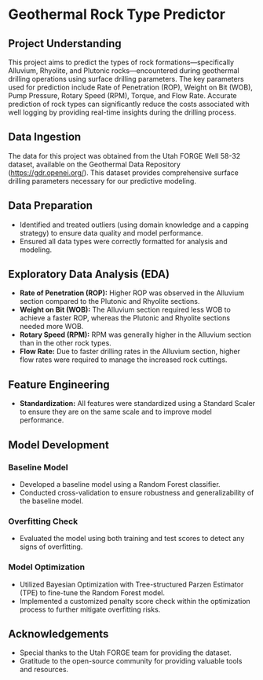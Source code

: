 # Geothermal Rock Type Predictor

## Project Understanding
This project aims to predict the types of rock formations—specifically Alluvium, Rhyolite, and Plutonic rocks—encountered during geothermal drilling operations using surface drilling parameters. The key parameters used for prediction include Rate of Penetration (ROP), Weight on Bit (WOB), Pump Pressure, Rotary Speed (RPM), Torque, and Flow Rate. Accurate prediction of rock types can significantly reduce the costs associated with well logging by providing real-time insights during the drilling process.

## Data Ingestion
The data for this project was obtained from the Utah FORGE Well 58-32 dataset, available on the Geothermal Data Repository (https://gdr.openei.org/). This dataset provides comprehensive surface drilling parameters necessary for our predictive modeling.

## Data Preparation
- Identified and treated outliers (using domain knowledge and a capping strategy) to ensure data quality and model performance.
- Ensured all data types were correctly formatted for analysis and modeling.

## Exploratory Data Analysis (EDA)
- **Rate of Penetration (ROP):** Higher ROP was observed in the Alluvium section compared to the Plutonic and Rhyolite sections.
- **Weight on Bit (WOB):** The Alluvium section required less WOB to achieve a faster ROP, whereas the Plutonic and Rhyolite sections needed more WOB.
- **Rotary Speed (RPM):** RPM was generally higher in the Alluvium section than in the other rock types.
- **Flow Rate:** Due to faster drilling rates in the Alluvium section, higher flow rates were required to manage the increased rock cuttings.

## Feature Engineering
- **Standardization:** All features were standardized using a Standard Scaler to ensure they are on the same scale and to improve model performance.

## Model Development
### Baseline Model
- Developed a baseline model using a Random Forest classifier.
- Conducted cross-validation to ensure robustness and generalizability of the baseline model.

### Overfitting Check
- Evaluated the model using both training and test scores to detect any signs of overfitting.

### Model Optimization
- Utilized Bayesian Optimization with Tree-structured Parzen Estimator (TPE) to fine-tune the Random Forest model.
- Implemented a customized penalty score check within the optimization process to further mitigate overfitting risks.

## Acknowledgements
- Special thanks to the Utah FORGE team for providing the dataset.
- Gratitude to the open-source community for providing valuable tools and resources.
